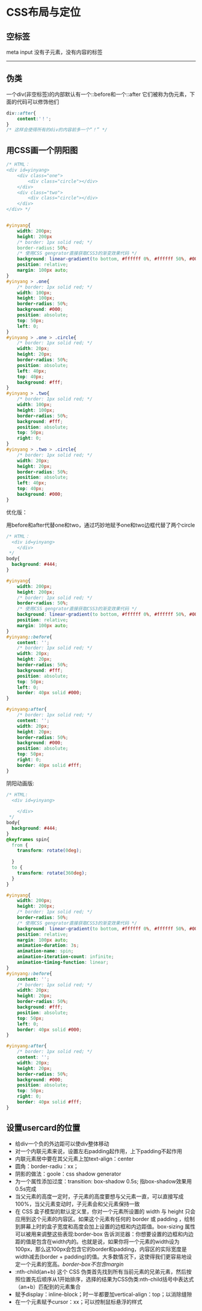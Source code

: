 # CSS布局与定位


## 空标签
meta
input
没有子元素，没有内容的标签

--------------------------

## 伪类

一个div(非空标签)的内部默认有一个::before和一个::after 它们被称为伪元素，下面的代码可以修饰他们

```CSS
div::after{
    content:'！';
}
/* 这样会使得所有的div的内容前多一个“！” */
``` 

## 用CSS画一个阴阳图
```CSS
/* HTML： 
<div id=yinyang> 
    <div class="one">
        <div class="circle"></div>
    </div>
    <div class="two">
        <div class="circle"></div>
    </div>
</div> */


#yinyang{
    width: 200px;
    height: 200px
    /* border: 1px solid red; */
    border-radius: 50%;
    /* 使用CSS gengrator直接获取CSS3的渐变效果代码 */
    background: linear-gradient(to bottom, #ffffff 0%, #ffffff 50%, #000000 50%, #000000 100%);
    position: relative;
    margin: 100px auto;
}
#yinyang > .one{
    /* border: 1px solid red; */
    width: 100px;
    height: 100px;
    border-radius: 50%;
    background: #000;
    position: absolute;
    top: 50px;
    left: 0;
}
#yinyang > .one > .circle{
    /* border: 1px solid red; */
    width: 20px;
    height: 20px;
    border-radius: 50%;
    position: absolute;
    left: 40px;
    top: 40px;
    background: #fff;
}
#yinyang > .two{
    /* border: 1px solid red; */
    width: 100px;
    height: 100px;
    border-radius: 50%;
    background: #fff;
    position: absolute;
    top: 50px;
    right: 0;
}
#yinyang > .two > .circle{
    /* border: 1px solid red; */
    width: 20px;
    height: 20px;
    border-radius: 50%;
    position: absolute;
    left: 40px;
    top: 40px;
    background: #000;
}
```

优化版：

用before和after代替one和two，通过巧妙地赋予one和two边框代替了两个circle
```CSS
/* HTML： 
  <div id=yinyang> 
    </div>
 */
body{
  background: #444;
}

#yinyang{
    width: 200px;
    height: 200px;
    /* border: 1px solid red; */
    border-radius: 50%;
    /* 使用CSS gengrator直接获取CSS3的渐变效果代码 */
    background: linear-gradient(to bottom, #ffffff 0%, #ffffff 50%, #000000 50%, #000000 100%);
    position: relative;
    margin: 100px auto;
}
#yinyang::before{
    content: '';
    /* border: 1px solid red; */
    width: 20px;
    height: 20px;
    border-radius: 50%;
    background: #fff;
    position: absolute;
    top: 50px;
    left: 0;
    border: 40px solid #000;
}

#yinyang:after{
    /* border: 1px solid red; */
    content: '';
    width: 20px;
    height: 20px;
    border-radius: 50%;
    background: #000;
    position: absolute;
    top: 50px;
    right: 0;
    border: 40px solid #fff;
}
```

阴阳动画版:
```CSS
/* HTML:
  <div id=yinyang> 
    
    </div>
 */
body{
  background: #444;
}
@keyframes spin{
  from {
    transform: rotate(0deg);
    
  }
  to {
    transform: rotate(360deg);
  }
}

#yinyang{
    width: 200px;
    height: 200px;
    /* border: 1px solid red; */
    border-radius: 50%;
    /* 使用CSS gengrator直接获取CSS3的渐变效果代码 */
    background: linear-gradient(to bottom, #ffffff 0%, #ffffff 50%, #000000 50%, #000000 100%);
    position: relative;
    margin: 100px auto;
    animation-duration: 3s;
    animation-name: spin;
    animation-iteration-count: infinite;
    animation-timing-function: linear;
}
#yinyang::before{
    content: '';
    /* border: 1px solid red; */
    width: 20px;
    height: 20px;
    border-radius: 50%;
    background: #fff;
    position: absolute;
    top: 50px;
    left: 0;
    border: 40px solid #000;
}

#yinyang:after{
    /* border: 1px solid red; */
    content: '';
    width: 20px;
    height: 20px;
    border-radius: 50%;
    background: #000;
    position: absolute;
    top: 50px;
    right: 0;
    border: 40px solid #fff;
}
```

## 设置usercard的位置

+ 给div一个负的外边距可以使div整体移动
+ 对一个内联元素来说，设置左右padding起作用，上下padding不起作用
+ 内联元素居中要在其父元素上加text-align：center 
+ 圆角：border-radiu：xx；
+ 阴影的做法：goole：css shadow generator
+ 为一个属性添加过度：transition: box-shadow 0.5s; 指box-shadow效果用0.5s完成
+ 当父元素的高度一定时，子元素的高度要想与父元素一直，可以直接写成100%，当父元素变动时，子元素会和父元素保持一致
+ 在 CSS 盒子模型的默认定义里，你对一个元素所设置的 width 与 height 只会应用到这个元素的内容区。如果这个元素有任何的 border 或 padding ，绘制到屏幕上时的盒子宽度和高度会加上设置的边框和内边距值。box-sizing 属性可以被用来调整这些表现:border-box 告诉浏览器：你想要设置的边框和内边距的值是包含在width内的。也就是说，如果你将一个元素的width设为100px，那么这100px会包含它的border和padding，内容区的实际宽度是width减去(border + padding)的值。大多数情况下，这使得我们更容易地设定一个元素的宽高。*border-box不包含margin*
+ :nth-child(an+b) 这个 CSS 伪类首先找到所有当前元素的兄弟元素，然后按照位置先后顺序从1开始排序，选择的结果为CSS伪类:nth-child括号中表达式（an+b）匹配到的元素集合
+ 赋予display：inline-block；时一半都要加vertical-align：top；以消除缝隙
+ 在一个元素赋予cursor：xx；可以控制鼠标悬浮的样式 